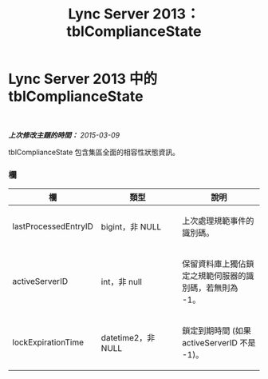 ﻿---
title: Lync Server 2013：tblComplianceState
TOCTitle: tblComplianceState
ms:assetid: ea82e56c-3cca-4d89-b4e6-6bcaeb1f2830
ms:mtpsurl: https://technet.microsoft.com/zh-tw/library/Gg615045(v=OCS.15)
ms:contentKeyID: 49292695
ms.date: 08/24/2015
mtps_version: v=OCS.15
ms.translationtype: HT
---

# Lync Server 2013 中的 tblComplianceState

 

_**上次修改主題的時間：** 2015-03-09_

tblComplianceState 包含集區全面的相容性狀態資訊。

### 欄

<table>
<colgroup>
<col style="width: 33%" />
<col style="width: 33%" />
<col style="width: 33%" />
</colgroup>
<thead>
<tr class="header">
<th>欄</th>
<th>類型</th>
<th>說明</th>
</tr>
</thead>
<tbody>
<tr class="odd">
<td><p>lastProcessedEntryID</p></td>
<td><p>bigint，非 NULL</p></td>
<td><p>上次處理規範事件的識別碼。</p></td>
</tr>
<tr class="even">
<td><p>activeServerID</p></td>
<td><p>int，非 null</p></td>
<td><p>保留資料庫上獨佔鎖定之規範伺服器的識別碼，若無則為 -1。</p></td>
</tr>
<tr class="odd">
<td><p>lockExpirationTime</p></td>
<td><p>datetime2，非 NULL</p></td>
<td><p>鎖定到期時間 (如果 activeServerID 不是 -1)。</p></td>
</tr>
</tbody>
</table>

